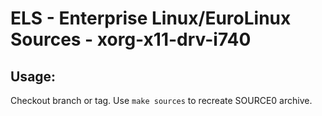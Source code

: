 # ELS - Enterprise Linux/EuroLinux Sources - xorg-x11-drv-i740
 
## Usage:
  Checkout branch or tag. Use `make sources` to recreate  SOURCE0 archive.
